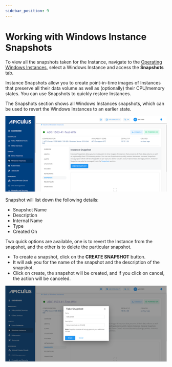 ```yaml
---
sidebar_position: 9
---
```

# Working with Windows Instance Snapshots

To view all the snapshots taken for the Instance, navigate to the [Operating Windows Instances](AboutWindowsInstances), select a Windows Instance and access the **Snapshots** tab.

Instance Snapshots allow you to create point-in-time images of Instances that preserve all their data volume as well as (optionally) their CPU/memory states. You can use Snapshots to quickly restore Instances.

The Snapshots section shows all Windows Instances snapshots, which can be used to revert the Windows Instances to an earlier state.

![Snapshots](img/Snapshots1.png)

Snapshot will list down the following details:
- Snapshot Name
- Description
- Internal Name
- Type
- Created On
 
Two quick options are available, one is to revert the Instance from the snapshot, and the other is to delete the particular snapshot.

- To create a snapshot, click on the **CREATE SNAPSHOT** button.
- It will ask you for the name of the snapshot and the description of the snapshot.
- Click on create, the snapshot will be created, and if you click on cancel, the action will be canceled.

![Snapshots](img/Snapshots2.png)



